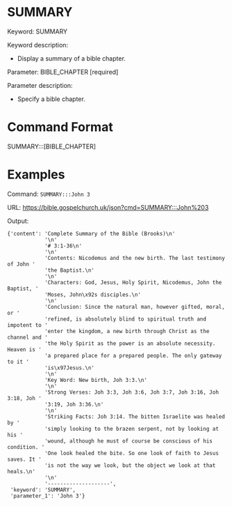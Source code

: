 # SUMMARY

Keyword: SUMMARY

Keyword description:

* Display a summary of a bible chapter.

Parameter: BIBLE_CHAPTER [required]

Parameter description:

* Specify a bible chapter.

# Command Format

SUMMARY:::[BIBLE_CHAPTER]

# Examples

Command: `SUMMARY:::John 3`

URL: https://bible.gospelchurch.uk/json?cmd=SUMMARY:::John%203

Output:

```
{'content': 'Complete Summary of the Bible (Brooks)\n'
            '\n'
            '# 3:1-36\n'
            '\n'
            'Contents: Nicodemus and the new birth. The last testimony of John '
            'the Baptist.\n'
            '\n'
            'Characters: God, Jesus, Holy Spirit, Nicodemus, John the Baptist, '
            'Moses, John\x92s disciples.\n'
            '\n'
            'Conclusion: Since the natural man, however gifted, moral, or '
            'refined, is absolutely blind to spiritual truth and impotent to '
            'enter the kingdom, a new birth through Christ as the channel and '
            'the Holy Spirit as the power is an absolute necessity. Heaven is '
            'a prepared place for a prepared people. The only gateway to it '
            'is\x97Jesus.\n'
            '\n'
            'Key Word: New birth, Joh 3:3.\n'
            '\n'
            'Strong Verses: Joh 3:3, Joh 3:6, Joh 3:7, Joh 3:16, Joh 3:18, Joh '
            '3:19, Joh 3:36.\n'
            '\n'
            'Striking Facts: Joh 3:14. The bitten Israelite was healed by '
            'simply looking to the brazen serpent, not by looking at his '
            'wound, although he must of course be conscious of his condition. '
            'One look healed the bite. So one look of faith to Jesus saves. It '
            'is not the way we look, but the object we look at that heals.\n'
            '\n'
            '--------------------',
 'keyword': 'SUMMARY',
 'parameter_1': 'John 3'}
```